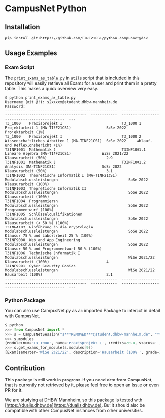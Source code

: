 # CampusNet Python

## Installation

```
pip install git+https://github.com/TINF21CS1/python-campusnet@dev
```

## Usage Examples

### Exam Script

The [`print_exams_as_table.py`](utils/print_exams_as_table.py) in `utils` script that is included in this repository will easily retrieve all Exams for a user and print them in a pretty table. This makes a quick overview very easy.

```
$ python print_exams_as_table.py
Username (mit @!): s2xxxxx@student.dhbw-mannheim.de
Password: 
---------  ----------------------------------------  ------------------------------------------------------  ------------  --------------------------------------------  ---
T3_1000    Praxisprojekt I                           T3_1000.1 Projektarbeit 1 (MA-TINF21CS1)                SoSe 2022     Projektarbeit (1%)
T3_1000    Praxisprojekt I                           T3_1000.2 Wissenschaftliches Arbeiten 1 (MA-TINF21CS1)  SoSe 2022     Ablauf- und Reflexionsbericht (1%)
T3INF1001  Mathematik I                              T3INF1001.1 Lineare Algebra (MA-TINF21CS1)              WiSe 2021/22  Klausurarbeit (50%)                           2.9
T3INF1001  Mathematik I                              T3INF1001.2 Analysis (MA-TINF21CS1)                     SoSe 2022     Klausurarbeit (50%)                           3.1
T3INF1002  Theoretische Informatik I (MA-TINF21CS1)  Modulabschlussleistungen                                SoSe 2022     Klausurarbeit (100%)
T3INF1003  Theoretische Informatik II                Modulabschlussleistungen                                SoSe 2022     Klausurarbeit (100%)
T3INF1004  Programmieren                             Modulabschlussleistungen                                SoSe 2022     Programmentwurf (100%)
T3INF1005  Schlüsselqualifikationen                  Modulabschlussleistungen                                SoSe 2022     Klausurarbeit (< 50 %) (100%)
T3INF4102  Einführung in die Kryptologie             Modulabschlussleistungen                                SoSe 2022     Klausur 75 % und Laborarbeit 25 % (100%)
T3INF9000  Web and App Engineering                   Modulabschlussleistungen                                SoSe 2022     Klausur 50 % und Programmentwurf 50 % (100%)
T3INF1006  Technische Informatik I                   Modulabschlussleistungen                                WiSe 2021/22  Klausurarbeit (100%)                          4
T3INF9001  Cyber Security Basics                     Modulabschlussleistungen                                WiSe 2021/22  Hausarbeit (100%)                             2.1
---------  ----------------------------------------  ------------------------------------------------------  ------------  --------------------------------------------  ---
```

### Python Package

You can also use CampusNet.py as an imported Package to interact in detail with CampusNet.

```python
$ python
>>> from CampusNet import *
>>> s = CampusNetSession("s***REMOVED***@student.dhbw-mannheim.de", "***REMOVED***")
>>> s.modules
[Module(num='T3_1000', name='Praxisprojekt I', credits=20.0, status='', semesters=['SoSe 2022'], id='381683598069776', grade=None), Module(num='T3INF1001', name='Mathematik I', credits=8.0, status='', semesters=['SoSe 2022', 'WiSe 2021/22'], id='380685560144022', grade=None), Module(num='T3INF1002', name='Theoretische Informatik I (MA-TINF21CS1)', credits=5.0, status='', semesters=['SoSe 2022'], id='382855008624547', grade=None), Module(num='T3INF1003', name='Theoretische Informatik II', credits=5.0, status='', semesters=['SoSe 2022'], id='382214102615788', grade=None), Module(num='T3INF1004', name='Programmieren', credits=9.0, status='', semesters=['SoSe 2022'], id='379974839816701', grade=None), Module(num='T3INF1005', name='Schlüsselqualifikationen', credits=5.0, status='', semesters=['SoSe 2022'], id='379974840574866', grade=None), Module(num='T3INF4102', name='Einführung in die Kryptologie', credits=5.0, status='', semesters=['SoSe 2022'], id='382214104541196', grade=None), Module(num='T3INF9000', name='Web and App Engineering', credits=5.0, status='', semesters=['SoSe 2022'], id='379974842066225', grade=None), Module(num='T3INF1006', name='Technische Informatik I', credits=5.0, status='bestanden', semesters=['WiSe 2021/22'], id='380703425164844', grade=1.2), Module(num='T3INF9001', name='Cyber Security Basics', credits=3.0, status='bestanden', semesters=['WiSe 2021/22'], id='379974841329087', grade=1.6)]
>>> s.get_exams_for_module(s.modules[9])
[Exam(semester='WiSe 2021/22', description='Hausarbeit (100%)', grade=1.6)]
```

## Contribution

This package is still work in progress. If you need data from CampusNet, that is currently not retrieved by it, please feel free to open an Issue or even PR for it.

We are studying at DHBW Mannheim, so this package is tested with [https://dualis.dhbw.de](https://dualis.dhbw.de). But it should also be compatible with other CampusNet instances from other universities.
